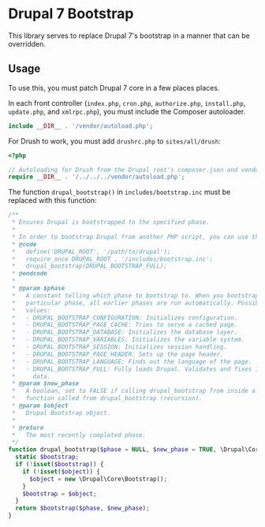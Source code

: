 Drupal 7 Bootstrap
==================

This library serves to replace Drupal 7's bootstrap in a manner that can be overridden.

Usage
-----

To use this, you must patch Drupal 7 core in a few places places.

In each front controller (`index.php`, `cron.php`, `authorize.php`, `install.php`,
`update.php`, and `xmlrpc.php`), you must include the Composer autoloader.

```php
include __DIR__ . '/vendor/autoload.php';
```

For Drush to work, you must add `drushrc.php` to `sites/all/drush`:

```php
<?php

// Autoloading for Drush from the Drupal root's composer.json and vendor directory.
require __DIR__ . '/../../../vendor/autoload.php';
```

The function `drupal_bootstrap()` in `includes/bootstrap.inc` must be replaced with this
function:

```php
/**
 * Ensures Drupal is bootstrapped to the specified phase.
 *
 * In order to bootstrap Drupal from another PHP script, you can use this code:
 * @code
 *   define('DRUPAL_ROOT', '/path/to/drupal');
 *   require_once DRUPAL_ROOT . '/includes/bootstrap.inc';
 *   drupal_bootstrap(DRUPAL_BOOTSTRAP_FULL);
 * @endcode
 *
 * @param $phase
 *   A constant telling which phase to bootstrap to. When you bootstrap to a
 *   particular phase, all earlier phases are run automatically. Possible
 *   values:
 *   - DRUPAL_BOOTSTRAP_CONFIGURATION: Initializes configuration.
 *   - DRUPAL_BOOTSTRAP_PAGE_CACHE: Tries to serve a cached page.
 *   - DRUPAL_BOOTSTRAP_DATABASE: Initializes the database layer.
 *   - DRUPAL_BOOTSTRAP_VARIABLES: Initializes the variable system.
 *   - DRUPAL_BOOTSTRAP_SESSION: Initializes session handling.
 *   - DRUPAL_BOOTSTRAP_PAGE_HEADER: Sets up the page header.
 *   - DRUPAL_BOOTSTRAP_LANGUAGE: Finds out the language of the page.
 *   - DRUPAL_BOOTSTRAP_FULL: Fully loads Drupal. Validates and fixes input
 *     data.
 * @param $new_phase
 *   A boolean, set to FALSE if calling drupal_bootstrap from inside a
 *   function called from drupal_bootstrap (recursion).
 * @param $object
 *   Drupal Bootstrap object.
 *
 * @return
 *   The most recently completed phase.
 */
function drupal_bootstrap($phase = NULL, $new_phase = TRUE, \Drupal\Core\Bootstrap $object = NULL) {
  static $bootstrap;
  if (!isset($bootstrap)) {
    if (!isset($object)) {
      $object = new \Drupal\Core\Bootstrap();
    }
    $bootstrap = $object;
  }
  return $bootstrap($phase, $new_phase);
}
```
